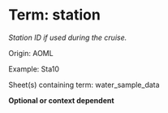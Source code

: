 # Term: station

*Station ID if used during the cruise.*

Origin: AOML

Example: Sta10

Sheet(s) containing term: water_sample_data

**Optional or context dependent**